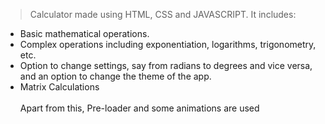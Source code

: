 
> Calculator made using HTML, CSS and JAVASCRIPT. 
It includes:
- Basic mathematical operations.
- Complex operations including exponentiation, logarithms, trigonometry, etc.
- Option to change settings, say from radians to degrees and vice versa, and an option to change the theme of the app.
- Matrix Calculations<br><br>
  Apart from this, Pre-loader and some animations are used
